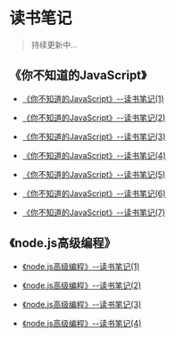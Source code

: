 # 读书笔记

> 持续更新中...

## 《你不知道的JavaScript》

+ [《你不知道的JavaScript》--读书笔记(1)](https://github.com/z-god/reading-notes/blob/master/%E4%BD%A0%E4%B8%8D%E7%9F%A5%E9%81%93%E7%9A%84JavaScript/%E4%BD%A0%E4%B8%8D%E7%9F%A5%E9%81%93%E7%9A%84JavaScript--%E8%AF%BB%E4%B9%A6%E7%AC%94%E8%AE%B0(1).md)

+ [《你不知道的JavaScript》--读书笔记(2)](https://github.com/z-god/reading-notes/blob/master/%E4%BD%A0%E4%B8%8D%E7%9F%A5%E9%81%93%E7%9A%84JavaScript/%E4%BD%A0%E4%B8%8D%E7%9F%A5%E9%81%93%E7%9A%84JavaScript--%E8%AF%BB%E4%B9%A6%E7%AC%94%E8%AE%B0(2).md)

+ [《你不知道的JavaScript》--读书笔记(3)](https://github.com/z-god/reading-notes/blob/master/%E4%BD%A0%E4%B8%8D%E7%9F%A5%E9%81%93%E7%9A%84JavaScript/%E4%BD%A0%E4%B8%8D%E7%9F%A5%E9%81%93%E7%9A%84javascript--%E8%AF%BB%E4%B9%A6%E7%AC%94%E8%AE%B0(3).md#2%E6%A8%A1%E5%9D%97%E7%AE%A1%E7%90%86)

+ [《你不知道的JavaScript》--读书笔记(4)](https://github.com/z-god/reading-notes/blob/master/%E4%BD%A0%E4%B8%8D%E7%9F%A5%E9%81%93%E7%9A%84JavaScript/%E4%BD%A0%E4%B8%8D%E7%9F%A5%E9%81%93%E7%9A%84javascript--%E8%AF%BB%E4%B9%A6%E7%AC%94%E8%AE%B0(4).md)

+ [《你不知道的JavaScript》--读书笔记(5)](https://github.com/z-god/reading-notes/blob/master/%E4%BD%A0%E4%B8%8D%E7%9F%A5%E9%81%93%E7%9A%84JavaScript/%E4%BD%A0%E4%B8%8D%E7%9F%A5%E9%81%93%E7%9A%84JavaScript--%E8%AF%BB%E4%B9%A6%E7%AC%94%E8%AE%B0(5).md)

+ [《你不知道的JavaScript》--读书笔记(6)](https://github.com/z-god/reading-notes/blob/master/%E4%BD%A0%E4%B8%8D%E7%9F%A5%E9%81%93%E7%9A%84JavaScript/%E4%BD%A0%E4%B8%8D%E7%9F%A5%E9%81%93%E7%9A%84JavaScript--%E8%AF%BB%E4%B9%A6%E7%AC%94%E8%AE%B0(6).md)

+ [《你不知道的JavaScript》--读书笔记(7)](https://github.com/z-god/reading-notes/blob/master/%E4%BD%A0%E4%B8%8D%E7%9F%A5%E9%81%93%E7%9A%84JavaScript/%E4%BD%A0%E4%B8%8D%E7%9F%A5%E9%81%93%E7%9A%84JavaScript--%E8%AF%BB%E4%B9%A6%E7%AC%94%E8%AE%B0(7).md)

## 《node.js高级编程》

+ [《node.js高级编程》--读书笔记(1)](https://github.com/z-god/reading-notes/blob/master/node.js高级编程/note1.md)

+ [《node.js高级编程》--读书笔记(2)](https://github.com/z-god/reading-notes/blob/master/node.js高级编程/note2.md)

+ [《node.js高级编程》--读书笔记(3)](https://github.com/z-god/reading-notes/blob/master/node.js高级编程/note3.md)

+ [《node.js高级编程》--读书笔记(4)](https://github.com/z-god/reading-notes/blob/master/node.js%E9%AB%98%E7%BA%A7%E7%BC%96%E7%A8%8B/note4.md)
